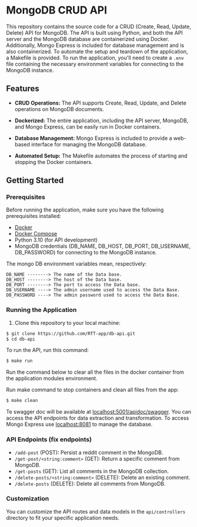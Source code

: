 # MongoDB CRUD API

This repository contains the source code for a CRUD (Create, Read, Update, Delete) API for MongoDB. The API is built using Python, and both the API server and the MongoDB database are containerized using Docker. Additionally, Mongo Express is included for database management and is also containerized. To automate the setup and teardown of the application, a Makefile is provided. To run the application, you'll need to create a `.env` file containing the necessary environment variables for connecting to the MongoDB instance.

## Features

- **CRUD Operations:** The API supports Create, Read, Update, and Delete operations on MongoDB documents.

- **Dockerized:** The entire application, including the API server, MongoDB, and Mongo Express, can be easily run in Docker containers.

- **Database Management:** Mongo Express is included to provide a web-based interface for managing the MongoDB database.

- **Automated Setup:** The Makefile automates the process of starting and stopping the Docker containers.

## Getting Started

### Prerequisites

Before running the application, make sure you have the following prerequisites installed:

- [Docker](https://docs.docker.com/get-docker/)
- [Docker Compose](https://docs.docker.com/compose/install/)
- Python 3.10 (for API development)
- MongoDB credentials (DB_NAME, DB_HOST, DB_PORT, DB_USERNAME, DB_PASSWORD) for connecting to the MongoDB instance.

The mongo DB environment variables mean, respectively:

```
DB_NAME --------> The name of the Data base.
DB_HOST --------> The host of the Data base.
DB_PORT --------> The port to access the Data base.
DB_USERNAME ----> The admin username used to access the Data Base.
DB_PASSWORD ----> The admin password used to access the Data Base.
```
### Running the Application

1. Clone this repository to your local machine:

```bash
$ git clone https://github.com/RTT-app/db-api.git
$ cd db-api
```
To run the API, run this command:

```bash
$ make run
```

Run the command below to clear all the files in the docker container from the application modules environment.

Run make command to stop containers and clean all files from the app:
```bash
$ make clean
```


Te swagger doc will be available at [localhost:5001/apidoc/swagger](http://localhost:5001/apidoc/swagger). You can access the API endpoints for data extraction and transformation. To access Mongo Express use [localhost:8081](http://localhost:8081) to manage the database.

### API Endpoints (fix endpoints)
- `/add-post` (POST): Persist a reddit comment in the MongoDB.
- `/get-post/<string:comment>` (GET): Return a specific comment from MongoDB.
- `/get-posts` (GET): List all comments in the MongoDB collection.
- `/delete-posts/<string:comment>` (DELETE): Delete an existing comment.
- `/delete-posts` (DELETE): Delete all comments from MongoDB.

### Customization

You can customize the API routes and data models in the `api/controllers` directory to fit your specific application needs.
